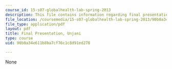 ```yaml
---
course_id: 15-s07-globalhealth-lab-spring-2013
description: This file contains information regarding final presentation.
file_location: /coursemedia/15-s07-globalhealth-lab-spring-2013/90b0a34e611b8ba7cf76c1c8d91ed278_MIT15_S07S13_final_pres_unj.pdf
file_type: application/pdf
layout: pdf
title: Final Presentation, Unjani
type: course
uid: 90b0a34e611b8ba7cf76c1c8d91ed278

---
```

None